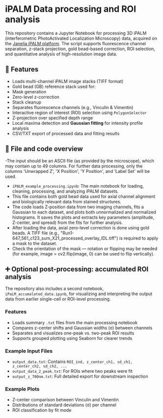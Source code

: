 #  iPALM Data processing and ROI analysis

This repository contains a Jupyter Notebook for processing 3D iPALM (interferometric PhotoActivated Localization Microscopy) data, acquired on the [Janelia iPALM platform](https://www.aicjanelia.org/ipalm-techspecs). The script supports fluorescence channel separation, z-stack projection, gold bead-based correction, ROI selection, and quantitative analysis of high-resolution image data.

## 🔧 Features

- Loads multi-channel iPALM image stacks (TIFF format)
-   Gold bead (GB) reference stack used for:
  - Mask generation
  - Zero-level z-correction
  - Stack cleanup
-  Separates fluorescence channels (e.g., Vinculin & Vimentin)
-  Interactive region of interest (ROI) selection using `PolygonSelector`
- Z-projection over specified depth range
- Local maxima detection and **Gaussian fitting** for intensity profile analysis
- CSV/TXT export of processed data and fitting results


## 📂 File and code overview
-The input should be an ASCII file (as provided by the microscope), which may contain up to 49 columns. For further data processing, only the columns 'Unwrapped Z', 'X Position', 'Y Position', and 'Label Set' will be used.
- `iPALM_example_processing.ipynb`: The main notebook for loading, cleaning, processing, and analyzing iPALM datasets.
- This file contains both gold bead data used for axial channel alignment and biologically relevant data from stained structures.
- The code loads Z-position data from two imaging channels, fits a Gaussian to each dataset, and plots both unnormalized and normalized histograms. It saves the plots and extracts key parameters (amplitude, Z-center, and spread) from the fits for further analysis.
- After loading the data, axial zero-level correction is done using gold beads. A TIFF file (e.g., "Run1-647_561_c123_sum_X21_processed_overlay_IDL.tiff") is required to apply a mask to the dataset.
- Check the orientation of the mask — rotation or flipping may be needed (for example, image = cv2.flip(image, 0) can be used to flip vertically).

## ➕ Optional post-processing: accumulated ROI analysis

The repository also includes a second notebook, `iPaLM_accumalated_data.ipynb`, for visualizing and interpreting the output data from earlier single-cell or ROI-level processing.

### Features

- Loads summary `.txt` files from the main processing notebook
- Compares z-center shifts and Gaussian widths (σ) between channels
- Separates and visualizes one-peak vs. two-peak ROI results
- Supports grouped plotting using Seaborn for clearer trends

### Example Input Files

- `output_data.txt`: Contains `ROI_ind, z_center_ch1, sd_ch1, z_center_ch2, sd_ch2, ...`
- `output_data_2_peak.txt`: For ROIs where two peaks were fit
- `output_z_700nm.txt`: Full detailed export for downstream inspection

### Example Plots

- Z-center comparison between Vinculin and Vimentin
- Distributions of standard deviations (σ) per channel
- ROI classification by fit mode


